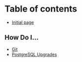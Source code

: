 # Table of contents

* [Initial page](README.md)

## How Do I...

* [Git](how-do-i.../git.md)
* [PostgreSQL Upgrades](how-do-i.../postgresql-upgrades.md)

